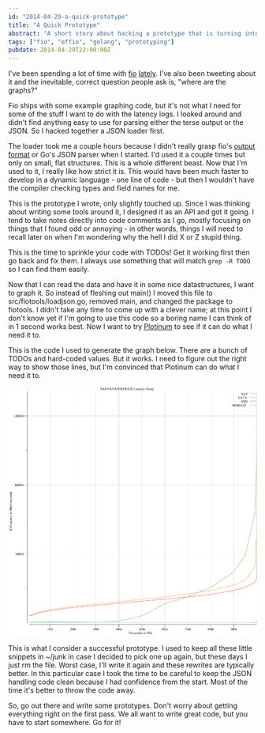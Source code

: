```yaml
---
id: "2014-04-29-a-quick-prototype"
title: "A Quick Prototype"
abstract: "A short story about hacking a prototype that is turning into an end-user tool."
tags: ["fio", "effio", "golang", "prototyping"]
pubdate: 2014-04-29T22:00:00Z
---
```


I've been spending a lot of time with [fio](/post/2014-04-28-getting-started-with-fio.html)
[lately](/post/2014-04-17-fio-output-explained.html). I've also been tweeting about it and the
inevitable, correct question people ask is, "where are the graphs?"

Fio ships with some example graphing code, but it's not what I need for some of the
stuff I want to do with the latency logs. I looked around and didn't find anything easy to use for
parsing either the terse output or the JSON. So I hacked together a JSON loader first.

The loader took me a couple hours because I didn't really grasp fio's [output
format](/post/2014-04-17-fio-output-explained.html) or Go's JSON parser when I started.  I'd used it
a couple times but only on small, flat structures. This is a whole different beast. Now that I'm
used to it, I really like how strict it is. This would have been much faster to develop in a dynamic
language - one line of code - but then I wouldn't have the compiler checking types and field names
for me.

This is the prototype I wrote, only slightly touched up. Since I was thinking about writing some
tools around it, I designed it as an API and got it going. I tend to take notes directly into code
comments as I go, mostly focusing on things that I found odd or annoying - in other words, things
I will need to recall later on when I'm wondering why the hell I did X or Z stupid thing.

This is the time to sprinkle your code with TODOs! Get it working first then go back and fix them. I
always use something that will match `grep -R TODO` so I can find them easily.

<script src="https://gist.github.com/tobert/b8dbada13238cf95b467.js"></script>

Now that I can read the data and have it in some nice datastructures, I want to graph it. So instead
of fleshing out main() I moved this file to src/fiotools/loadjson.go, removed main, and changed the
package to fiotools. I didn't take any time to come up with a clever name; at this point I don't
know yet if I'm going to use this code so a boring name I can think of in 1 second works best.
Now I want to try [Plotinum](https://code.google.com/p/plotinum/) to see if it can do what I need it to.

<script src="https://gist.github.com/tobert/f052c3db7d72e081c234.js"></script>

This is the code I used to generate the graph below. There are a bunch of TODOs and hard-coded
values. But it works. I need to figure out the right way to show those lines, but I'm convinced that
Plotinum can do what I need it to.

![graph](/images/fio-thrash-graph-prototype.png)

This is what I consider a successful prototype. I used to keep all these little snippets in ~/junk
in case I decided to pick one up again, but these days I just rm the file. Worst case, I'll write it
again and these rewrites are typically better. In this particular case I took the time to be careful
to keep the JSON handling code clean because I had confidence from the start. Most of the time it's
better to throw the code away.

So, go out there and write some prototypes. Don't worry about getting everything right on the first
pass. We all want to write great code, but you have to start somewhere. Go for it!
